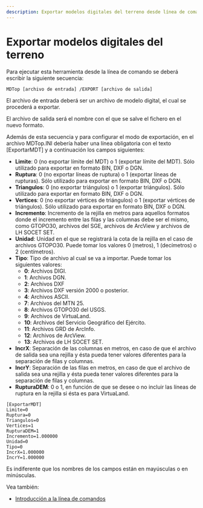 ```yaml
---
description: Exportar modelos digitales del terreno desde línea de comando
---
```


# Exportar modelos digitales del terreno

Para ejecutar esta herramienta desde la línea de comando se deberá escribir la siguiente secuencia:

```text
MDTop [archivo de entrada] /EXPORT [archivo de salida]
```

El archivo de entrada deberá ser un archivo de modelo digital, el cual se procederá a exportar.

El archivo de salida será el nombre con el que se salve el fichero en el nuevo formato.

Además de esta secuencia y para configurar el modo de exportación, en el archivo MDTop.INI debería haber una línea obligatoria con el texto \[ExportarMDT\] y a continuación los campos siguientes:

* **Limite**: 0 \(no exportar límite del MDT\) o 1 \(exportar límite del MDT\). Sólo utilizado para exportar en formato BIN, DXF o DGN.
* **Ruptura**: 0 \(no exportar líneas de ruptura\) o 1 \(exportar líneas de rupturas\). Sólo utilizado para exportar en formato BIN, DXF o DGN.
* **Triangulos**: 0 \(no exportar triángulos\) o 1 \(exportar triángulos\). Sólo utilizado para exportar en formato BIN, DXF o DGN.
* **Vertices**: 0 \(no exportar vértices de triángulos\) o 1 \(exportar vértices de triángulos\). Sólo utilizado para exportar en formato BIN, DXF o DGN.
* **Incremento**: Incremento de la rejilla en metros para aquellos formatos donde el incremento entre las filas y las columnas debe ser el mismo, como GTOPO30, archivos del SGE, archivos de ArcView y archivos de LH SOCET SET.
* **Unidad**: Unidad en el que se registrará la cota de la rejilla en el caso de archivos GTOPO30. Puede tomar los valores 0 \(metros\), 1 \(decímetros\) o 2 \(centímetros\).
* **Tipo**: Tipo de archivo al cual se va a importar. Puede tomar los siguientes valores:
  * **0**: Archivos DIGI.
  * **1**: Archivos DGN.
  * **2**: Archivos DXF
  * **3**: Archivos DXF versión 2000 o posterior.
  * **4**: Archivos ASCII.
  * **7**: Archivos del MTN 25.
  * **8**: Archivos GTOPO30 del USGS.
  * **9**: Archivos de VirtuaLand.
  * **10**: Archivos del Servicio Geográfico del Ejército.
  * **11**: Archivos GRD de ArcInfo.
  * **12**: Archivos de ArcView.
  * **13**: Archivos de LH SOCET SET.
* **IncrX**: Separación de las columnas en metros, en caso de que el archivo de salida sea una rejilla y ésta pueda tener valores diferentes para la separación de filas y columnas.
* **IncrY**: Separación de las filas en metros, en caso de que el archivo de salida sea una rejilla y ésta pueda tener valores diferentes para la separación de filas y columnas.
* **RupturaDEM**: 0 o 1, en función de que se desee o no incluir las líneas de ruptura en la rejilla si ésta es para VirtuaLand.

```text
[ExportarMDT]
Limite=0
Ruptura=0
Triangulos=0
Vertices=1
RupturaDEM=1
Incremento=1.000000
Unidad=0
Tipo=0
IncrX=1.000000
IncrY=1.000000
```

Es indiferente que los nombres de los campos están en mayúsculas o en minúsculas.

Vea también:

* [Introducción a la línea de comandos](./)

